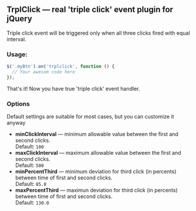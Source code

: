 ## TrplClick &mdash; real 'triple click' event plugin for jQuery

Triple click event will be triggered only when all three clicks fired with equal interval.


### Usage: 
```javascript
$('.myBtn').on('trplclick', function () {
  // Your awesom code here
});
```
That's it! Now you have true 'triple click' event handler.

### Options
Default settings are suitable for most cases, but you can customize it anyway
* **minClickInterval** &mdash; minimum allowable value between the first and second clicks. <br>Default: `100`
* **maxClickInterval** &mdash; maximum allowable value between the first and second clicks. <br>Default: `500`
* **minPercentThird** &mdash; minimum deviation for third click (in percents) between time of first and second clicks. <br>Default: `85.0`
* **maxPercentThird** &mdash; maximun deviation for third click (in percents) between time of first and second clicks. <br>Default: `130.0`

